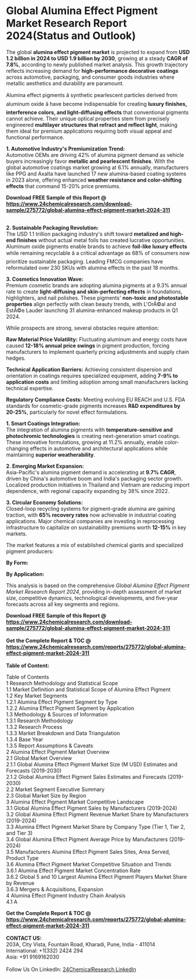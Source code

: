 <h1>Global Alumina Effect Pigment Market Research Report 2024(Status and Outlook)</h1><p>The global <strong>alumina effect pigment market</strong> is projected to expand from <strong>USD 1.2 billion in 2024 to USD 1.9 billion by 2030</strong>, growing at a steady <strong>CAGR of 7.8%</strong>, according to newly published market analysis. This growth trajectory reflects increasing demand for <strong>high-performance decorative coatings</strong> across automotive, packaging, and consumer goods industries where metallic aesthetics and durability are paramount.</p><p>Alumina effect pigments â synthetic pearlescent particles derived from aluminum oxide â have become indispensable for creating <strong>luxury finishes, interference colors, and light-diffusing effects</strong> that conventional pigments cannot achieve. Their unique optical properties stem from precisely engineered <strong>multilayer structures that refract and reflect light</strong>, making them ideal for premium applications requiring both visual appeal and functional performance.</p><p><strong>1. Automotive Industry's Premiumization Trend:</strong><br>
Automotive OEMs are driving 42% of alumina pigment demand as vehicle buyers increasingly favor <strong>metallic and pearlescent finishes</strong>. With the global automotive coatings market growing at 6.1% annually, manufacturers like PPG and Axalta have launched 17 new alumina-based coating systems in 2023 alone, offering enhanced <strong>weather resistance and color-shifting effects</strong> that command 15-20% price premiums.</p><div><b>Download FREE Sample of this Report @ 
            <a href="https://www.24chemicalresearch.com/download-sample/275772/global-alumina-effect-pigment-market-2024-311">
            https://www.24chemicalresearch.com/download-sample/275772/global-alumina-effect-pigment-market-2024-311</a></b></div><br><p><strong>2. Sustainable Packaging Revolution:</strong><br>
The USD 1.1 trillion packaging industry's shift toward <strong>metalized and high-end finishes</strong> without actual metal foils has created lucrative opportunities. Aluminum oxide pigments enable brands to achieve <strong>foil-like luxury effects</strong> while remaining recyclable â a critical advantage as 68% of consumers now prioritize sustainable packaging. Leading FMCG companies have reformulated over 230 SKUs with alumina effects in the past 18 months.</p><p><strong>3. Cosmetics Innovation Wave:</strong><br>
Premium cosmetic brands are adopting alumina pigments at a 9.3% annual rate to create <strong>light-diffusing and skin-perfecting effects</strong> in foundations, highlighters, and nail polishes. These pigments' <strong>non-toxic and photostable properties</strong> align perfectly with clean beauty trends, with L'OrÃ©al and EstÃ©e Lauder launching 31 alumina-enhanced makeup products in Q1 2024.</p><p>While prospects are strong, several obstacles require attention:</p><p><strong>Raw Material Price Volatility:</strong> Fluctuating aluminum and energy costs have caused <strong>12-18% annual price swings</strong> in pigment production, forcing manufacturers to implement quarterly pricing adjustments and supply chain hedges.</p><p><strong>Technical Application Barriers:</strong> Achieving consistent dispersion and orientation in coatings requires specialized equipment, adding <strong>7-9% to application costs</strong> and limiting adoption among small manufacturers lacking technical expertise.</p><p><strong>Regulatory Compliance Costs:</strong> Meeting evolving EU REACH and U.S. FDA standards for cosmetic-grade pigments increases <strong>R&amp;D expenditures by 20-25%</strong>, particularly for novel effect formulations.</p><p><strong>1. Smart Coatings Integration:</strong><br>
The integration of alumina pigments with <strong>temperature-sensitive and photochromic technologies</strong> is creating next-generation smart coatings. These innovative formulations, growing at 11.2% annually, enable color-changing effects in automotive and architectural applications while maintaining <strong>superior weatherability</strong>.</p><p><strong>2. Emerging Market Expansion:</strong><br>
Asia-Pacific's alumina pigment demand is accelerating at <strong>9.7% CAGR</strong>, driven by China's automotive boom and India's packaging sector growth. Localized production initiatives in Thailand and Vietnam are reducing import dependence, with regional capacity expanding by 38% since 2022.</p><p><strong>3. Circular Economy Solutions:</strong><br>
Closed-loop recycling systems for pigment-grade alumina are gaining traction, with <strong>65% recovery rates</strong> now achievable in industrial coating applications. Major chemical companies are investing in reprocessing infrastructure to capitalize on sustainability premiums worth <strong>12-15%</strong> in key markets.</p><p>The market features a mix of established chemical giants and specialized pigment producers:</p><p><strong>By Form:</strong></p><p><strong>By Application:</strong></p><p>This analysis is based on the comprehensive <em>Global Alumina Effect Pigment Market Research Report 2024</em>, providing in-depth assessment of market size, competitive dynamics, technological developments, and five-year forecasts across all key segments and regions.</p><div><b>Download FREE Sample of this Report @ 
            <a href="https://www.24chemicalresearch.com/download-sample/275772/global-alumina-effect-pigment-market-2024-311">
            https://www.24chemicalresearch.com/download-sample/275772/global-alumina-effect-pigment-market-2024-311</a></b></div><br><div><b>Get the Complete Report & TOC @ 
            <a href="https://www.24chemicalresearch.com/reports/275772/global-alumina-effect-pigment-market-2024-311">
            https://www.24chemicalresearch.com/reports/275772/global-alumina-effect-pigment-market-2024-311</a></b></div><br>
            <b>Table of Content:</b><p>Table of Contents<br />
1 Research Methodology and Statistical Scope<br />
1.1 Market Definition and Statistical Scope of Alumina Effect Pigment<br />
1.2 Key Market Segments<br />
1.2.1 Alumina Effect Pigment Segment by Type<br />
1.2.2 Alumina Effect Pigment Segment by Application<br />
1.3 Methodology & Sources of Information<br />
1.3.1 Research Methodology<br />
1.3.2 Research Process<br />
1.3.3 Market Breakdown and Data Triangulation<br />
1.3.4 Base Year<br />
1.3.5 Report Assumptions & Caveats<br />
2 Alumina Effect Pigment Market Overview<br />
2.1 Global Market Overview<br />
2.1.1 Global Alumina Effect Pigment Market Size (M USD) Estimates and Forecasts (2019-2030)<br />
2.1.2 Global Alumina Effect Pigment Sales Estimates and Forecasts (2019-2030)<br />
2.2 Market Segment Executive Summary<br />
2.3 Global Market Size by Region<br />
3 Alumina Effect Pigment Market Competitive Landscape<br />
3.1 Global Alumina Effect Pigment Sales by Manufacturers (2019-2024)<br />
3.2 Global Alumina Effect Pigment Revenue Market Share by Manufacturers (2019-2024)<br />
3.3 Alumina Effect Pigment Market Share by Company Type (Tier 1, Tier 2, and Tier 3)<br />
3.4 Global Alumina Effect Pigment Average Price by Manufacturers (2019-2024)<br />
3.5 Manufacturers Alumina Effect Pigment Sales Sites, Area Served, Product Type<br />
3.6 Alumina Effect Pigment Market Competitive Situation and Trends<br />
3.6.1 Alumina Effect Pigment Market Concentration Rate<br />
3.6.2 Global 5 and 10 Largest Alumina Effect Pigment Players Market Share by Revenue<br />
3.6.3 Mergers & Acquisitions, Expansion<br />
4 Alumina Effect Pigment Industry Chain Analysis<br />
4.1 A</p><div><b>Get the Complete Report & TOC @ 
            <a href="https://www.24chemicalresearch.com/reports/275772/global-alumina-effect-pigment-market-2024-311">
            https://www.24chemicalresearch.com/reports/275772/global-alumina-effect-pigment-market-2024-311</a></b></div><br><b>CONTACT US:</b><br>
            203A, City Vista, Fountain Road, Kharadi, Pune, India - 411014<br>
            International: +1(332) 2424 294<br>
            Asia: +91 9169162030 <br><br>
            Follow Us On LinkedIn: <a href="https://www.linkedin.com/company/24chemicalresearch/">24ChemicalResearch LinkedIn</a>